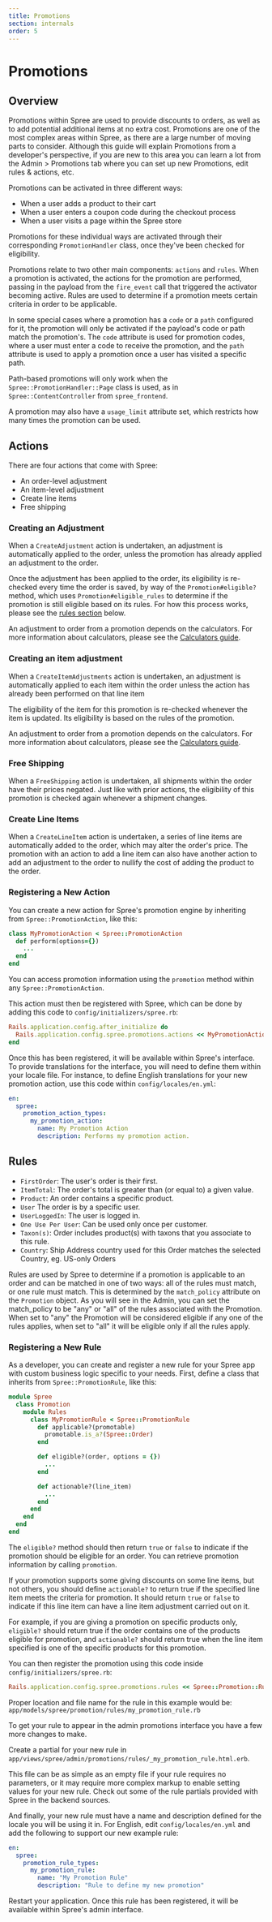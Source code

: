 ```yaml
---
title: Promotions
section: internals
order: 5
---
```


# Promotions

## Overview

Promotions within Spree are used to provide discounts to orders, as well as to add potential additional items at no extra cost. Promotions are one of the most complex areas within Spree, as there are a large number of moving parts to consider. Although this guide will explain Promotions from a developer's perspective, if you are new to this area you can learn a lot from the Admin &gt; Promotions tab where you can set up new Promotions, edit rules & actions, etc.

Promotions can be activated in three different ways:

* When a user adds a product to their cart
* When a user enters a coupon code during the checkout process
* When a user visits a page within the Spree store

Promotions for these individual ways are activated through their corresponding `PromotionHandler` class, once they've been checked for eligibility.

Promotions relate to two other main components: `actions` and `rules`. When a promotion is activated, the actions for the promotion are performed, passing in the payload from the `fire_event` call that triggered the activator becoming active. Rules are used to determine if a promotion meets certain criteria in order to be applicable.

In some special cases where a promotion has a `code` or a `path` configured for it, the promotion will only be activated if the payload's code or path match the promotion's. The `code` attribute is used for promotion codes, where a user must enter a code to receive the promotion, and the `path` attribute is used to apply a promotion once a user has visited a specific path.

 Path-based promotions will only work when the `Spree::PromotionHandler::Page` class is used, as in `Spree::ContentController` from `spree_frontend`.

A promotion may also have a `usage_limit` attribute set, which restricts how many times the promotion can be used.

## Actions

There are four actions that come with Spree:

* An order-level adjustment
* An item-level adjustment
* Create line items
* Free shipping

### Creating an Adjustment

When a `CreateAdjustment` action is undertaken, an adjustment is automatically applied to the order, unless the promotion has already applied an adjustment to the order.

Once the adjustment has been applied to the order, its eligibility is re-checked every time the order is saved, by way of the `Promotion#eligible?` method, which uses `Promotion#eligible_rules` to determine if the promotion is still eligible based on its rules. For how this process works, please see the [rules section](promotions.md#rules) below.

An adjustment to order from a promotion depends on the calculators. For more information about calculators, please see the [Calculators guide](calculators.md).

### Creating an item adjustment

When a `CreateItemAdjustments` action is undertaken, an adjustment is automatically applied to each item within the order unless the action has already been performed on that line item

The eligibility of the item for this promotion is re-checked whenever the item is updated. Its eligibility is based on the rules of the promotion.

An adjustment to order from a promotion depends on the calculators. For more information about calculators, please see the [Calculators guide](calculators.md).

### Free Shipping

When a `FreeShipping` action is undertaken, all shipments within the order have their prices negated. Just like with prior actions, the eligibility of this promotion is checked again whenever a shipment changes.

### Create Line Items

When a `CreateLineItem` action is undertaken, a series of line items are automatically added to the order, which may alter the order's price. The promotion with an action to add a line item can also have another action to add an adjustment to the order to nullify the cost of adding the product to the order.

### Registering a New Action

You can create a new action for Spree's promotion engine by inheriting from `Spree::PromotionAction`, like this:

```ruby
class MyPromotionAction < Spree::PromotionAction
  def perform(options={})
    ...
  end
end
```

You can access promotion information using the `promotion` method within any `Spree::PromotionAction`.

This action must then be registered with Spree, which can be done by adding this code to `config/initializers/spree.rb`:

```ruby
Rails.application.config.after_initialize do
  Rails.application.config.spree.promotions.actions << MyPromotionAction
end
```

Once this has been registered, it will be available within Spree's interface. To provide translations for the interface, you will need to define them within your locale file. For instance, to define English translations for your new promotion action, use this code within `config/locales/en.yml`:

```yaml
en:
  spree:
    promotion_action_types:
      my_promotion_action:
        name: My Promotion Action
        description: Performs my promotion action.
```

## Rules

* `FirstOrder`: The user's order is their first.
* `ItemTotal`: The order's total is greater than \(or equal to\) a given value.
* `Product`: An order contains a specific product.
* `User` The order is by a specific user.
* `UserLoggedIn`: The user is logged in.
* `One Use Per User`: Can be used only once per customer.
* `Taxon(s)`: Order includes product\(s\) with taxons that you associate to this rule.
* `Country`: Ship Address country used for this Order matches the selected Country, eg. US-only Orders

Rules are used by Spree to determine if a promotion is applicable to an order and can be matched in one of two ways: all of the rules must match, or one rule must match. This is determined by the `match_policy` attribute on the `Promotion` object. As you will see in the Admin, you can set the match\_policy to be "any" or "all" of the rules associated with the Promotion. When set to "any" the Promotion will be considered eligible if any one of the rules applies, when set to "all" it will be eligible only if all the rules apply.

### Registering a New Rule

As a developer, you can create and register a new rule for your Spree app with custom business logic specific to your needs. First, define a class that inherits from `Spree::PromotionRule`, like this:

```ruby
module Spree
  class Promotion
    module Rules
      class MyPromotionRule < Spree::PromotionRule
        def applicable?(promotable)
          promotable.is_a?(Spree::Order)
        end

        def eligible?(order, options = {})
          ...
        end

        def actionable?(line_item)
          ...
        end
      end
    end
  end
end
```

The `eligible?` method should then return `true` or `false` to indicate if the promotion should be eligible for an order. You can retrieve promotion information by calling `promotion`.

If your promotion supports some giving discounts on some line items, but not others, you should define `actionable?` to return true if the specified line item meets the criteria for promotion. It should return `true` or `false` to indicate if this line item can have a line item adjustment carried out on it.

For example, if you are giving a promotion on specific products only, `eligible?` should return true if the order contains one of the products eligible for promotion, and `actionable?` should return true when the line item specified is one of the specific products for this promotion.

You can then register the promotion using this code inside `config/initializers/spree.rb`:

```ruby
Rails.application.config.spree.promotions.rules << Spree::Promotion::Rules::MyPromotionRule
```

 Proper location and file name for the rule in this example would be: `app/models/spree/promotion/rules/my_promotion_rule.rb`

To get your rule to appear in the admin promotions interface you have a few more changes to make.

Create a partial for your new rule in `app/views/spree/admin/promotions/rules/_my_promotion_rule.html.erb`.

This file can be as simple as an empty file if your rule requires no parameters, or it may require more complex markup to enable setting values for your new rule. Check out some of the rule partials provided with Spree in the backend sources.

And finally, your new rule must have a name and description defined for the locale you will be using it in. For English, edit `config/locales/en.yml` and add the following to support our new example rule:

```yaml
en:
  spree:
    promotion_rule_types:
      my_promotion_rule:
        name: "My Promotion Rule"
        description: "Rule to define my new promotion"
```

Restart your application. Once this rule has been registered, it will be available within Spree's admin interface.

